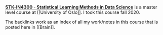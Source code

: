 **[STK-IN4300 - Statistical Learning Methods in Data Science](https://www.uio.no/studier/emner/matnat/math/STK-IN4300/index-eng.html)** is a master level course at [[University of Oslo]]. I took this course fall 2020.

The backlinks work as an index of all my work/notes in this course that is posted here in [[Brain]].